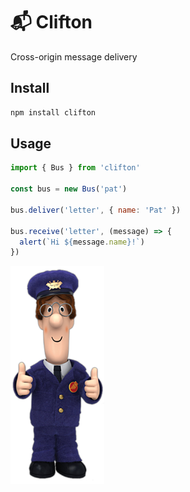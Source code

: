# 📬 Clifton

Cross-origin message delivery

## Install

```bash
npm install clifton
```

## Usage

```js
import { Bus } from 'clifton'

const bus = new Bus('pat')

bus.deliver('letter', { name: 'Pat' })

bus.receive('letter', (message) => {
  alert(`Hi ${message.name}!`)
})
```

<img src="https://raw.githubusercontent.com/nexxtmove/clifton/pat/pat.png" width="150" alt="Pat Clifton"/>
